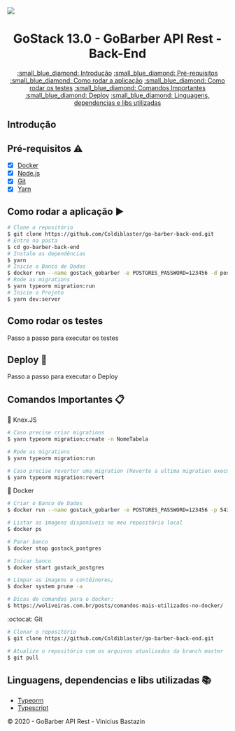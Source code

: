 <img src="http://img.shields.io/static/v1?label=STATUS&message=EM%20DESENVOLVIMENTO&color=RED&style=for-the-badge"/>
<h1 align="center">
  GoStack 13.0 - GoBarber API Rest - Back-End
  <br>
</h1>

<p align="center">
  <a href="#introdução">:small_blue_diamond: Introdução</a> 
  <a href="#pré-requisitos-warning">:small_blue_diamond: Pré-requisitos</a>
  <a href="#como-rodar-a-aplicação-arrow_forward">:small_blue_diamond: Como rodar a aplicação</a>
  <a href="#como-rodar-os-testes">:small_blue_diamond: Como rodar os testes</a>
  <a href="#comandos-importantes-clipboard">:small_blue_diamond: Comandos Importantes</a>
  <a href="#deploy-rocket">:small_blue_diamond: Deploy</a>
  <a href="#linguagens-dependencias-e-libs-utilizadas-books">:small_blue_diamond: Linguagens, dependencias e libs utilizadas</a>
</p>


## Introdução


## Pré-requisitos :warning:
- [x] [Docker](https://www.docker.com/get-started)
- [x] [Node.js](https://nodejs.org/en/download)
- [x] [Git](https://git-scm.com)
- [x] [Yarn](https://yarnpkg.com/)

## Como rodar a aplicação :arrow_forward:
```bash
# Clone o repositório
$ git clone https://github.com/Coldiblaster/go-barber-back-end.git
# Entre na pasta
$ cd go-barber-back-end
# Instale as dependências
$ yarn
# Inicie o Banco de Dados
$ docker run --name gostack_gobarber -e POSTGRES_PASSWORD=123456 -d postgres
# Rode as migrations
$ yarn typeorm migration:run
# Inicie o Projeto
$ yarn dev:server
```
## Como rodar os testes

Passo a passo para executar os testes

## Deploy :rocket:

Passo a passo para executar o Deploy

## Comandos Importantes :clipboard:

:memo: Knex.JS

```bash
# Caso precise criar migrations
$ yarn typeorm migration:create -n NomeTabela

# Rode as migrations
$ yarn typeorm migration:run

# Caso precise reverter uma migration (Reverte a ultima migration executada)
$ yarn typeorm migration:revert     

```

:whale: Docker

```bash
# Criar o Banco de Dados
$ docker run --name gostack_gobarber -e POSTGRES_PASSWORD=123456 -p 5432:5432 -d postgres

# Listar as imagens disponíveis no meu repositório local
$ docker ps

# Parar banco
$ docker stop gostack_postgres

# Inicar banco
$ docker start gostack_postgres

# Limpar as imagens e contêineres;
$ docker system prune -a

# Dicas de comandos para o docker:
$ https://woliveiras.com.br/posts/comandos-mais-utilizados-no-docker/
```

:octocat: Git

```bash
# Clonar o repositório
$ git clone https://github.com/Coldiblaster/go-barber-back-end.git

# Atualize o repositório com os arquivos atualizados da branch master
$ git pull
```

## Linguagens, dependencias e libs utilizadas :books:

- [Typeorm](https://typeorm.io/#/)
- [Typescript](https://typeorm.io/#/)

:copyright: 2020 - GoBarber API Rest - Vinicius Bastazin

